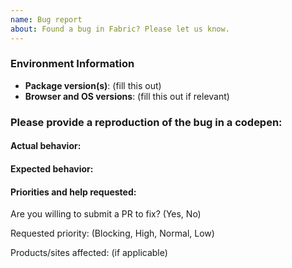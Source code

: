 ```yaml
---
name: Bug report
about: Found a bug in Fabric? Please let us know.
---
```


<!--
Thanks for contacting us! We're here to help.

Before you report an issue, check if it's been reported before:

  * Search: https://github.com/OfficeDev/office-ui-fabric-react/search?type=Issues
  * Search by area or component: https://github.com/OfficeDev/office-ui-fabric-react/issues/labels

Please provide a reproduction of the bug in a codepen, if possible. Here’s how:

  * Goto https://aka.ms/fabricpen for a starting codepen
  * You can also use the "Export to Codepen" feature for the various components in our documentation site.
  * Alternatively, you can also use https://aka.ms/fabricdemo to get permanent repro links if the repro occurs with an example.
    (A permanent link is preferable to "use the website" as the website can change)

Note that if you do not provide enough information to reproduce the issue, we may not be able to take action on your report.

Also note that this Github repository is a public forum.
We kindly suggest not sharing that which you do not want available on the public internet i.e. internal issue tracking tools, etc.
-->

### Environment Information

- **Package version(s)**: (fill this out)
- **Browser and OS versions**: (fill this out if relevant)

### Please provide a reproduction of the bug in a codepen:

<!-- Goto https://aka.ms/fabricpen for a starting codepen -->
<!-- See http://codepen.io/dzearing/pens/public/?grid_type=list for a variety of examples -->
<!-- Alternatively, you can also use https://aka.ms/fabricdemo to get permanent repro links. -->

#### Actual behavior:

<!-- fill this out -->

#### Expected behavior:

<!-- fill this out -->

#### Priorities and help requested:

Are you willing to submit a PR to fix? (Yes, No)

Requested priority: (Blocking, High, Normal, Low)

Products/sites affected: (if applicable)
